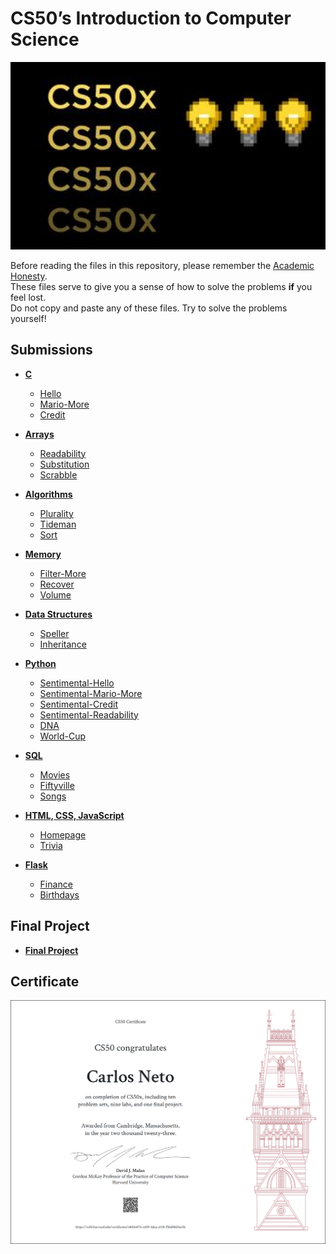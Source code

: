 # CS50’s Introduction to Computer Science

<img src="cs50x.jpg" alt="Banner" width="600"/>

Before reading the files in this repository, please remember the [Academic Honesty](https://cs50.harvard.edu/x/honesty/).\
These files serve to give you a sense of how to solve the problems **if** you feel lost.\
Do not copy and paste any of these files. Try to solve the problems yourself!

## Submissions

* **[C](week1)**
   - [Hello](week1/hello)
   - [Mario-More](week1/mario-more)
   - [Credit](week1/credit)
   
* **[Arrays](week2)**
   - [Readability](week2/readbility)
   - [Substitution](week2/substitution)
   - [Scrabble](week2/scrabble)
   
* **[Algorithms](week3)**
   - [Plurality](week3/pluralty)
   - [Tideman](week3/tideman)
   - [Sort](week3/sort)
   
* **[Memory](week4)**
   - [Filter-More](week4/filter-more)
   - [Recover](week4/recover)
   - [Volume](week4/volume)
   
* **[Data Structures](week5)**
   - [Speller](week5/speller)
   - [Inheritance](week5/inheritance)
   
* **[Python](week6)**
   - [Sentimental-Hello](week6/sentimental-hello)
   - [Sentimental-Mario-More](week6/sentimental-mario-more)
   - [Sentimental-Credit](week6/sentimental-credit)
   - [Sentimental-Readability](week6/sentimental-readability)
   - [DNA](week6/dna)
   - [World-Cup](week6/world-cup)
   
* **[SQL](week7)**
   - [Movies](week7/movies)
   - [Fiftyville](week7/fiftyville)
   - [Songs](week7/songs)
   
* **[HTML, CSS, JavaScript](week8)**
   - [Homepage](week8/homepage)
   - [Trivia](week8/trivia)
   
* **[Flask](week9)**
   - [Finance](week9/finance)
   - [Birthdays](week9/birthdays)

## Final Project

* [**Final Project**](final-project)

## Certificate

![Certificate](CS50x.png)
